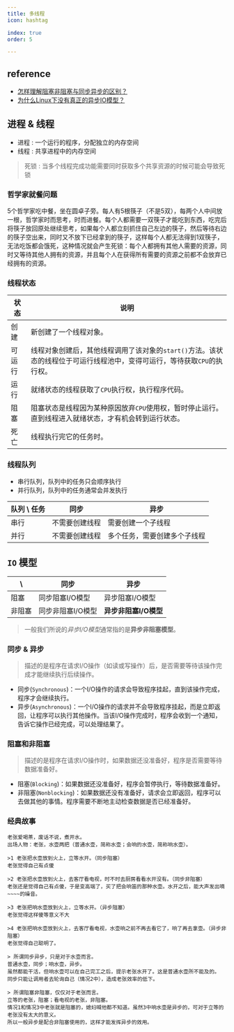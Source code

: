 ```yaml
---
title: 多线程
icon: hashtag

index: true
order: 5

---
```


<!-- more -->

## reference

  - [怎样理解阻塞非阻塞与同步异步的区别？](https://www.zhihu.com/question/19732473/answer/241673170)
  - [为什么Linux下没有真正的异步IO模型？](https://www.zhihu.com/question/421584363/answer/3169829106)

## 进程 & 线程

  - 进程 : 一个运行的程序，分配独立的内存空间
  - 线程 : 共享进程中的内存空间

  > 死锁 : 当多个线程完成功能需要同时获取多个共享资源的时候可能会导致死锁

### 哲学家就餐问题
    
  5个哲学家吃中餐，坐在圆卓子旁。每人有5根筷子（不是5双），每两个人中间放一根，哲学家时而思考，时而进餐。每个人都需要一双筷子才能吃到东西，吃完后将筷子放回原处继续思考，如果每个人都立刻抓住自己左边的筷子，然后等待右边的筷子空出来，同时又不放下已经拿到的筷子，这样每个人都无法得到1双筷子，无法吃饭都会饿死，这种情况就会产生死锁：每个人都拥有其他人需要的资源，同时又等待其他人拥有的资源，并且每个人在获得所有需要的资源之前都不会放弃已经拥有的资源。

### 线程状态

| 状态 | 说明
| -- | --
| 创建    | 新创建了一个线程对象。
| 可运行  | 线程对象创建后，其他线程调用了该对象的`start()`方法。该状态的线程位于可运行线程池中，变得可运行，等待获取`CPU`的执行权。
| 运行    | 就绪状态的线程获取了`CPU`执行权，执行程序代码。
| 阻塞    | 阻塞状态是线程因为某种原因放弃`CPU`使用权，暂时停止运行。直到线程进入就绪状态，才有机会转到运行状态。
| 死亡    | 线程执行完它的任务时。

### 线程队列

  - 串行队列，队列中的任务只会顺序执行
  - 并行队列，队列中的任务通常会并发执行

 
| 队列 \ 任务 | 同步 | 异步
| --- | --- | ---
| 串行 | 不需要创建线程 | 需要创建一个子线程
| 并行 | 不需要创建线程 | 多个任务，需要创建多个子线程

## `IO` 模型

| \ | 同步 | 异步
| --- | --- | ---
| 阻塞   | 同步阻塞I/O模型  | 异步阻塞I/O模型  
| 非阻塞 | 同步非阻塞I/O模型 | **异步非阻塞I/O模型**

> 一般我们所说的*异步I/O模型*通常指的是**异步非阻塞模型**。

### 同步 & 异步
  > 描述的是程序在请求I/O操作（如读或写操作）后，是否需要等待该操作完成才能继续执行后续操作。

  - 同步(`Synchronous`)：一个I/O操作的请求会导致程序挂起，直到该操作完成，程序才会继续执行。
  - 异步(`Asynchronous`)：一个I/O操作的请求并不会导致程序挂起，而是立即返回，让程序可以执行其他操作。当该I/O操作完成时，程序会收到一个通知，告诉它操作已经完成，可以处理结果了。

### 阻塞和非阻塞
  > 描述的是程序在请求I/O操作时，如果数据还没准备好，程序是否需要等待数据准备好。
    
  - 阻塞(`Blocking`)：如果数据还没准备好，程序会暂停执行，等待数据准备好。
  - 非阻塞(`Nonblocking`)：如果数据还没有准备好，请求会立即返回，程序可以去做其他的事情。程序需要不断地主动检查数据是否已经准备好。

### 经典故事

    老张爱喝茶，废话不说，煮开水。
    出场人物：老张，水壶两把（普通水壶，简称水壶；会响的水壶，简称响水壶）。
    
    >1 老张把水壶放到火上，立等水开。（同步阻塞）
    老张觉得自己有点傻
    
    >2 老张把水壶放到火上，去客厅看电视，时不时去厨房看看水开没有。（同步非阻塞）
    老张还是觉得自己有点傻，于是变高端了，买了把会响笛的那种水壶。水开之后，能大声发出嘀~~~~的噪音。
    
    >3 老张把响水壶放到火上，立等水开。（异步阻塞）
    老张觉得这样傻等意义不大
    
    >4 老张把响水壶放到火上，去客厅看电视，水壶响之前不再去看它了，响了再去拿壶。（异步非阻塞）
    老张觉得自己聪明了。
    
    > 所谓同步异步，只是对于水壶而言。
    普通水壶，同步；响水壶，异步。
    虽然都能干活，但响水壶可以在自己完工之后，提示老张水开了。这是普通水壶所不能及的。
    同步只能让调用者去轮询自己（情况2中），造成老张效率的低下。
    
    > 所谓阻塞非阻塞，仅仅对于老张而言。
    立等的老张，阻塞；看电视的老张，非阻塞。
    情况1和情况3中老张就是阻塞的，媳妇喊他都不知道。虽然3中响水壶是异步的，可对于立等的老张没有太大的意义。
    所以一般异步是配合非阻塞使用的，这样才能发挥异步的效用。
